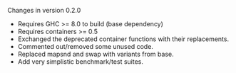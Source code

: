 Changes in version 0.2.0

* Requires GHC >= 8.0 to build (base dependency)
* Requires containers >= 0.5
* Exchanged the deprecated container functions with their replacements.
* Commented out/removed some unused code.
* Replaced mapsnd and swap with variants from base.
* Add very simplistic benchmark/test suites.